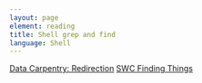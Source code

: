 ```yaml
---
layout: page
element: reading
title: Shell grep and find
language: Shell
---
```


[Data Carpentry: Redirection](https://datacarpentry.org/shell-genomics/04-redirection/index.html)
[SWC Finding Things](https://swcarpentry.github.io/shell-novice/07-find/index.html)

